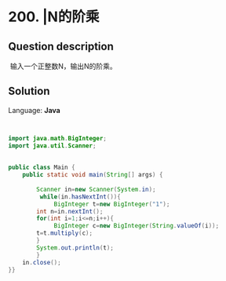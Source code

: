 # 200. |N的阶乘

## Question description


 输入一个正整数N，输出N的阶乘。


## Solution

Language: **Java**

```Java


import java.math.BigInteger;
import java.util.Scanner;
 
 
public class Main {
    public static void main(String[] args) {
          
        Scanner in=new Scanner(System.in);
         while(in.hasNextInt()){
             BigInteger t=new BigInteger("1");
        int n=in.nextInt();
        for(int i=1;i<=n;i++){
             BigInteger c=new BigInteger(String.valueOf(i));
        t=t.multiply(c);   
        }
        System.out.println(t);
        }
    in.close();
}}
```


